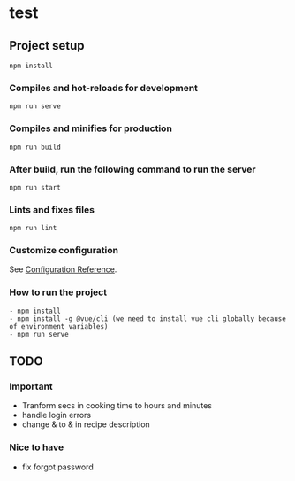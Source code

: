 # test

## Project setup
```
npm install
```

### Compiles and hot-reloads for development
```
npm run serve
```

### Compiles and minifies for production
```
npm run build
```

### After build, run the following command to run the server
```
npm run start
```

### Lints and fixes files
```
npm run lint
```

### Customize configuration
See [Configuration Reference](https://cli.vuejs.org/config/).


### How to run the project
```
- npm install
- npm install -g @vue/cli (we need to install vue cli globally because of environment variables)
- npm run serve
```



## TODO

### Important

- Tranform secs in cooking time to hours and minutes
- handle login errors
- change &amp; to & in recipe description

### Nice to have

- fix forgot password